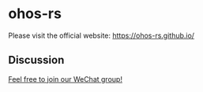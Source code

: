 # ohos-rs

Please visit the official website: https://ohos-rs.github.io/

## Discussion

[Feel free to join our WeChat group!](https://github.com/ohos-rs/ohos-rs/wiki/Welcome-to-join-our-WeChat-Group!)
